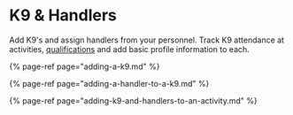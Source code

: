 # K9 & Handlers

Add K9's and assign handlers from your personnel. Track K9 attendance at activities, [qualifications](../qualifications/) and add basic profile information to each.

{% page-ref page="adding-a-k9.md" %}

{% page-ref page="adding-a-handler-to-a-k9.md" %}

{% page-ref page="adding-k9-and-handlers-to-an-activity.md" %}





